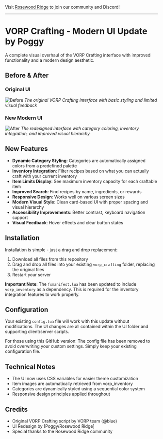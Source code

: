 Visit [Rosewood Ridge](https://rosewoodridge.xyz) to join our community and Discord!

---

# VORP Crafting - Modern UI Update by Poggy

A complete visual overhaul of the VORP Crafting interface with improved functionality and a modern design aesthetic.

## Before & After

### Original UI
![Before](https://user-images.githubusercontent.com/10902965/172357712-0d486141-dcc1-40d3-ad90-1b3e8b0b5fca.png)
*The original VORP Crafting interface with basic styling and limited visual feedback*

### New Modern UI
![After](https://imgur.com/WGhEFMl.png)
*The redesigned interface with category coloring, inventory integration, and improved visual hierarchy*

## New Features

- **Dynamic Category Styling**: Categories are automatically assigned colors from a predefined palette
- **Inventory Integration**: Filter recipes based on what you can actually craft with your current inventory
- **Item Limits Display**: See maximum inventory capacity for each craftable item
- **Improved Search**: Find recipes by name, ingredients, or rewards
- **Responsive Design**: Works well on various screen sizes
- **Modern Visual Style**: Clean card-based UI with proper spacing and visual hierarchy
- **Accessibility Improvements**: Better contrast, keyboard navigation support
- **Visual Feedback**: Hover effects and clear button states

## Installation

Installation is simple - just a drag and drop replacement:

1. Download all files from this repository
2. Drag and drop all files into your existing `vorp_crafting` folder, replacing the original files
3. Restart your server

**Important Note**: The `fxmanifest.lua` has been updated to include `vorp_inventory` as a dependency. This is required for the inventory integration features to work properly.

## Configuration

Your existing `config.lua` file will work with this update without modifications. The UI changes are all contained within the UI folder and supporting client/server scripts.

For those using this GitHub version: The config file has been removed to avoid overwriting your custom settings. Simply keep your existing configuration file.

## Technical Notes

- The UI now uses CSS variables for easier theme customization
- Item images are automatically retrieved from vorp_inventory
- Categories are dynamically styled using a sequential color system
- Responsive design principles applied throughout

## Credits

- Original VORP Crafting script by VORP team (@blue)
- UI Redesign by [Poggy/Rosewood Ridge]
- Special thanks to the Rosewood Ridge community


